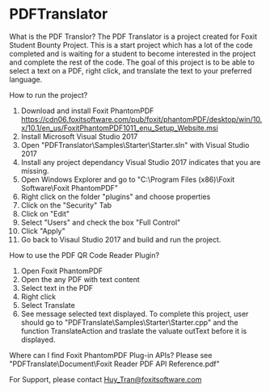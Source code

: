 # PDFTranslator
What is the PDF Translor?
The PDF Translator is a project created for Foxit Student Bounty Project.  This is a start project which has a lot of the code completed and is waiting for a student to become interested in the project and complete the rest of the code.  The goal of this project is to be able to select a text on a PDF, right click, and translate the text to your preferred language.

How to run the project?
1. Download and install Foxit PhantomPDF https://cdn06.foxitsoftware.com/pub/foxit/phantomPDF/desktop/win/10.x/10.1/en_us/FoxitPhantomPDF1011_enu_Setup_Website.msi
2. Install Microsoft Visual Studio 2017
3. Open "PDFTranslator\Samples\Starter\Starter.sln" with Visual Studio 2017
4. Install any project dependancy Visual Studio 2017 indicates that you are missing.
5. Open Windows Explorer and go to "C:\Program Files (x86)\Foxit Software\Foxit PhantomPDF\"
6. Right click on the folder "plugins" and choose properties
7. Click on the "Security" Tab
8. Click on "Edit"
9. Select "Users" and check the box "Full Control"
10. Click "Apply"
11. Go back to Visaul Studio 2017 and build and run the project.

How to use the PDF QR Code Reader Plugin?
1. Open Foxit PhantomPDF
2. Open the any PDF with text content
3. Select text in the PDF
4. Right click
5. Select Translate
6. See message selected text displayed.  To complete this project, user should go to "PDFTranslate\Samples\Starter\Starter.cpp" and the function TranslateAction and traslate the valuate outText before it is displayed.

Where can I find Foxit PhantomPDF Plug-in APIs?
Please see "PDFTranslate\Document\Foxit Reader PDF API Reference.pdf"

For Support, please contact Huy_Tran@foxitsoftware.com
